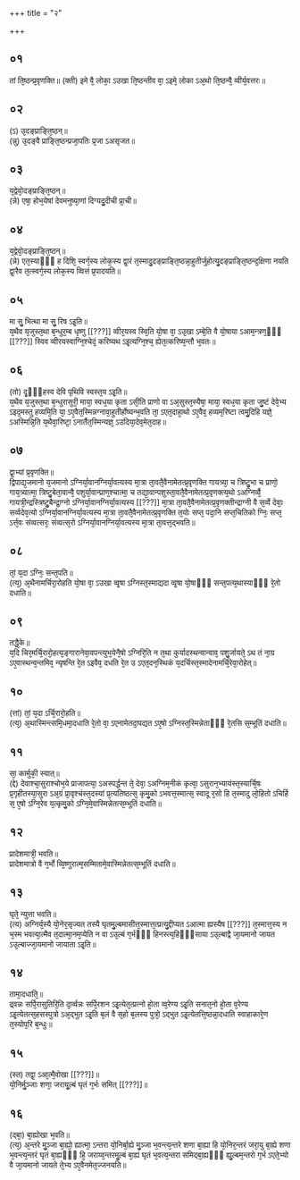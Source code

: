 +++
title = "२"

+++
## ०१
तां ति᳘ष्ठन्प्र᳘वृणक्ति॥ 
(क्ती) इमे वै᳘ लोका᳘ ऽउखा ति᳘ष्ठन्तीव वा᳘ ऽइमे᳘ लोका ऽअ᳘थो ति᳘ष्ठन्वै᳘ व्वीर्य᳘वत्तरः॥  
## ०२
(ऽ) उ᳘दङ्प्राङ्ति᳘ष्ठन्॥  
(न्नु) उ᳘दङ्वै प्राङ्ति᳘ष्ठन्प्रजा᳘पतिः प्र᳘जा ऽअसृजत॥  
## ०३
य᳘द्वेवो᳘दङ्प्राङ्ति᳘ष्ठन्॥  
(न्ने) एषा᳘ होभ᳘येषां देवमनुष्या᳘णां दिग्यदु᳘दीची प्रा᳘ची॥  
## ०४
य᳘द्वेवो᳘दङ्प्राङ्ति᳘ष्ठन्॥  
(न्ने) एत᳘स्याᳫँ᳭ ह दिशि᳘ स्वर्ग᳘स्य लोक᳘स्य द्वा᳘रं त᳘स्मादु᳘दङ्प्राङ्ति᳘ष्ठन्ना᳘हुतीर्जुहोत्यु᳘दङ्प्राङ्ति᳘ष्ठन्द᳘क्षिणा नयति द्वा᳘रैव त᳘त्स्वर्ग᳘स्य लोक᳘स्य व्वित्तं प्र᳘पादयति॥  
## ०५
मा सु᳘ भित्था मा सु᳘ रिष ऽइ᳘ति॥  
य᳘थैव य᳘जुस्त᳘था ब᳘न्धुर᳘म्ब धृष्णु [[???]] व्वीर᳘यस्व स्वि᳘ति यो᳘षा वा᳘ ऽउ᳘खा ऽम्बे᳘ति वै यो᳘षाया ऽआम᳘न्त्रण᳘ᳫँ᳘ [[???]] स्विव व्वीरयस्वाग्नि᳘श्चेदं᳘ करिष्यथ ऽइ᳘त्यग्नि᳘श्च᳘ ह्येत᳘त्करिष्य᳘न्तौ भ᳘वतः॥  
## ०६
(तो) दृ᳘ᳫँ᳘हस्व देवि पृथिवि स्वस्त᳘य ऽइ᳘ति॥  
य᳘थैव य᳘जुस्त᳘था ब᳘न्धुरासुरी᳘ माया᳘ स्वध᳘या कृता ऽसी᳘ति प्राणो वा ऽअ᳘सुस्त᳘स्यैषा᳘ माया᳘ स्वध᳘या कृता जु᳘ष्टं देवे᳘भ्य ऽइद᳘मस्तु हव्यमि᳘ति या᳘ ऽए᳘वैत᳘स्मिन्नग्नावा᳘हुतीर्होष्यन्भ᳘वति ता᳘ ऽएत᳘दाहा᳘थो ऽए᳘वैव᳘ हव्यम᳘रिष्टा त्वमु᳘दिहि यज्ञे᳘ ऽअस्मिन्नि᳘ति य᳘थैवा᳘रिष्टा᳘ ऽनार्तैत᳘स्मिन्यज्ञ᳘ ऽउदिया᳘देव᳘मेत᳘दाह॥  
## ०७
द्वा᳘भ्यां प्र᳘वृणक्ति॥  
द्विपाद्य᳘जमानो य᳘जमानो ऽग्निर्या᳘वानग्निर्या᳘वत्यस्य मा᳘त्रा ता᳘वतै᳘वैनामेतत्प्र᳘वृणक्ति गायत्र्या᳘ च त्रिष्टु᳘भा च प्राणो᳘ गाय᳘त्र्यात्मा᳘ त्रिष्टु᳘बेता᳘वान्वै᳘ पशुर्या᳘वान्प्राण᳘श्चात्मा᳘ च तद्या᳘वान्पशुस्ता᳘वतै᳘वैनामेतत्प्र᳘वृणक्त्य᳘थो ऽअग्निर्व्वै᳘ गायत्री᳘न्द्रस्त्रिष्टु᳘बैन्द्रा᳘ग्नो ऽग्निर्या᳘वानग्निर्या᳘वत्यस्य [[???]] मा᳘त्रा ता᳘वतै᳘वैनामेतत्प्र᳘वृणक्तीन्द्राग्नी वै स᳘र्व्वे देवाः᳘ सर्व्वदेव᳘त्यो ऽग्निर्या᳘वानग्निर्या᳘वत्यस्य मा᳘त्रा ता᳘वतै᳘वैनामेतत्प्र᳘वृणक्ति त᳘योः सप्त᳘ पदा᳘नि सप्त᳘चितिको ग्निः᳘ सप्त᳘ ऽर्त्त᳘वः संव्वत्सरः᳘ संव्वत्स᳘रो ऽग्निर्या᳘वानग्निर्या᳘वत्यस्य मा᳘त्रा ता᳘वत्त᳘द्भवति॥  
## ०८
तां᳘ य᳘दा ऽग्निः᳘ सन्त᳘पति॥  
(त्य᳘) अ᳘थैनामर्चिरा᳘रोहति यो᳘षा वा᳘ ऽउखा व्वृ᳘षा ऽग्निस्त᳘स्माद्यदा व्वृ᳘षा यो᳘षाᳫँ᳭ सन्त᳘पत्य᳘थास्याᳫँ᳭ रे᳘तो दधाति॥  
## ०९
तद्धै᳘के॥  
य᳘दि चिर᳘मर्चि᳘रारो᳘हत्य᳘ङ्गारानेवा᳘वपन्त्युभ᳘येनै᳘षो ऽग्निरि᳘ति न त᳘था कुर्यादस्थन्वान्वाव᳘ पशु᳘र्जायते᳘ ऽथ तं ना᳘ग्र ऽए᳘वास्थन्व᳘न्तमिव᳘ न्यृषन्ति रे᳘त ऽइवैव᳘ दधति रे᳘त उ ऽएत᳘दन᳘स्थिकं य᳘दर्चिस्त᳘स्मादेनामर्चि᳘रेवा᳘रोहेत्॥  
## १०
(त्तां) तां᳘ य᳘दा ऽर्चि᳘रारो᳘हति॥  
(त्य᳘) अ᳘थास्मिन्त्समि᳘धमा᳘दधाति रे᳘तो वा᳘ ऽएनामेतदा᳘पद्यत ऽए᳘षो ऽग्निस्त᳘स्मिन्नेताᳫँ᳭ रे᳘तसि स᳘म्भूतिं दधाति॥  
## ११
सा᳘ कार्मुकी᳘ स्यात्॥  
(द्दे) देवाश्चा᳘सुराश्चोभ᳘ये प्राजापत्या᳘ ऽअस्पर्द्धन्त ते᳘ देवा᳘ ऽअग्निम᳘नीकं कृत्वा᳘ ऽसुरान᳘भ्यायंस्त᳘स्यार्चि᳘षः प्र᳘गृहीतस्या᳘सुरा ऽअ᳘ग्रं प्रा᳘वृश्चंस्त᳘दस्यां प्र᳘त्यतिष्ठत्स᳘ कृमु᳘को ऽभवत्त᳘स्मात्स᳘ स्वादू र᳘सो हि त᳘स्मादु लो᳘हितो ऽचिर्हि स᳘ ए᳘षो ऽग्नि᳘रेव य᳘त्कृमु᳘को ऽग्नि᳘मे᳘वास्मिन्नेतत्स᳘म्भूतिं दधाति॥  
## १२
प्रादेशमात्री᳘ भवति॥  
प्रादेशमात्रो वै ग᳘र्भो व्वि᳘ष्णुरात्म᳘सम्मितामे᳘वास्मिन्नेतत्स᳘म्भूतिं दधाति॥  
## १३
घृते᳘ न्युत्ता भवति॥  
(त्य) अग्निर्य᳘स्यै यो᳘नेर᳘सृज्यत तस्यै घृतमु᳘ल्बमासीत्त᳘स्मात्त᳘त्प्रत्यु᳘द्दीप्यत ऽआत्मा ह्यस्यैष [[???]] त᳘स्मात्त᳘स्य न भ᳘स्म भवत्या᳘त्मैव त᳘दात्मा᳘नम᳘प्येति न वा ऽउ᳘ल्बं ग᳘र्भᳫँ᳭ हिनस्त्य᳘हिᳫँ᳭साया ऽउ᳘ल्बाद्वै जा᳘यमानो जायत ऽउ᳘ल्बाज्जा᳘यमानो जायाता ऽइ᳘ति॥  
## १४
तामा᳘दधाति᳘॥  
द्र्वन्नः सर्पि᳘रासुतिरि᳘ति दा᳘र्व्वन्नः सर्पि᳘रशन ऽइ᳘त्येत᳘त्प्रत्नो हो᳘ता व्व᳘रेण्य ऽइ᳘ति सनात᳘नो हो᳘ता व᳘रेण्य ऽइ᳘त्येतत्स᳘हसस्पुत्रो ऽअ᳘द्भुत ऽइ᳘ति ब᳘लं वै स᳘हो ब᳘लस्य पुत्रो᳘ ऽद्भुत ऽइ᳘त्येतत्ति᳘ष्ठन्ना᳘दधाति स्वाहाकारे᳘ण त᳘स्योप᳘रि ब᳘न्धुः॥  
## १५
(स्त) तद्वा᳘ ऽआ᳘त्मै᳘वोखा [[???]]॥  
यो᳘निर्मु᳘ञ्जाः शणा᳘ जरायू᳘ल्बं घृतं ग᳘र्भः समित् [[???]]॥  
## १६
(द्बा᳘) बा᳘ह्योखा भ᳘वति॥  
(त्य᳘) अ᳘न्तरे मु᳘ञ्जा बा᳘ह्यो᳘ ह्यात्मा᳘ ऽन्तरा यो᳘निर्बा᳘ह्ये मु᳘ञ्जा भ᳘वन्त्य᳘न्तरे शणा बा᳘ह्या हि यो᳘निर᳘न्तरं जरा᳘यु बा᳘ह्ये शणा भ᳘वन्त्य᳘न्तरं घृतं बा᳘ह्यᳫँ᳭ हि᳘ जराय्व᳘न्तरमु᳘ल्बं बा᳘ह्यं घृतं भ᳘वत्य᳘न्तरा समिद्बा᳘ह्यᳫँ᳭ ह्यु᳘ल्बम᳘न्तरो ग᳘र्भ ऽएते᳘भ्यो वै जा᳘यमानो जायते ते᳘भ्य ऽए᳘वैनमेत᳘ज्जनयति॥  
